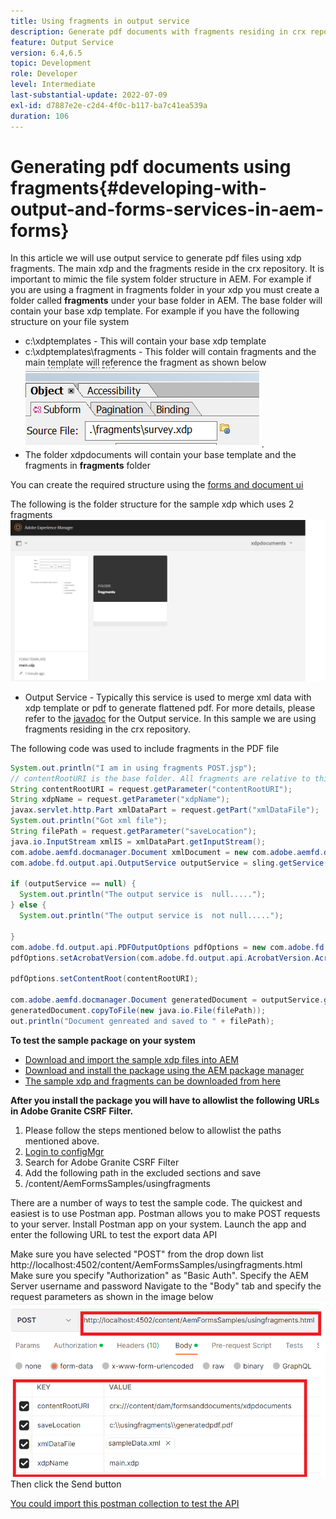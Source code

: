 ```yaml
---
title: Using fragments in output service
description: Generate pdf documents with fragments residing in crx repository
feature: Output Service
version: 6.4,6.5
topic: Development
role: Developer
level: Intermediate
last-substantial-update: 2022-07-09
exl-id: d7887e2e-c2d4-4f0c-b117-ba7c41ea539a
duration: 106
---
```

# Generating pdf documents using fragments{#developing-with-output-and-forms-services-in-aem-forms}


In this article we will use output service to generate pdf files using xdp fragments. The main xdp and the fragments reside in the crx repository. It is important to mimic the file system folder structure in AEM. For example if you are using a fragment in fragments folder in your xdp you must create a folder called **fragments** under your base folder in AEM. The base folder will contain your base xdp template. For example if you have the following structure on your file system
*  c:\xdptemplates - This will contain your base xdp template
* c:\xdptemplates\fragments - This folder will contain fragments and the main template will reference the fragment as shown below
![fragment-xdp](assets/survey-fragment.png).
* The folder xdpdocuments will contain your base template and the fragments in **fragments** folder

You can create the required structure using the [forms and document ui](http://localhost:4502/aem/forms.html/content/dam/formsanddocuments)

The following is the folder structure for the sample xdp which uses 2 fragments
![forms&document](assets/fragment-folder-structure-ui.png)


* Output Service - Typically this service is used to merge xml data with xdp template or pdf to generate flattened pdf. For more details, please refer to the [javadoc](https://helpx.adobe.com/experience-manager/6-5/forms/javadocs/index.html?com/adobe/fd/output/api/OutputService.html) for the Output service. In this sample we are using fragments residing in the crx repository. 


The following code was used to include fragments in the PDF file

```java
System.out.println("I am in using fragments POST.jsp");
// contentRootURI is the base folder. All fragments are relative to this folder
String contentRootURI = request.getParameter("contentRootURI");
String xdpName = request.getParameter("xdpName");
javax.servlet.http.Part xmlDataPart = request.getPart("xmlDataFile");
System.out.println("Got xml file");
String filePath = request.getParameter("saveLocation");
java.io.InputStream xmlIS = xmlDataPart.getInputStream();
com.adobe.aemfd.docmanager.Document xmlDocument = new com.adobe.aemfd.docmanager.Document(xmlIS);
com.adobe.fd.output.api.OutputService outputService = sling.getService(com.adobe.fd.output.api.OutputService.class);

if (outputService == null) {
  System.out.println("The output service is  null.....");
} else {
  System.out.println("The output service is  not null.....");

}
com.adobe.fd.output.api.PDFOutputOptions pdfOptions = new com.adobe.fd.output.api.PDFOutputOptions();
pdfOptions.setAcrobatVersion(com.adobe.fd.output.api.AcrobatVersion.Acrobat_11);

pdfOptions.setContentRoot(contentRootURI);

com.adobe.aemfd.docmanager.Document generatedDocument = outputService.generatePDFOutput(xdpName, xmlDocument, pdfOptions);
generatedDocument.copyToFile(new java.io.File(filePath));
out.println("Document genreated and saved to " + filePath);
```

**To test the sample package on your system**

* [Download and import the sample xdp files into AEM](assets/xdp-templates-fragments.zip)
* [Download and install the package using the AEM package manager](assets/using-fragments-assets.zip)
* [The sample xdp and fragments can be downloaded from here](assets/xdptemplates.zip)

**After you install the package you will have to allowlist the following URLs in Adobe Granite CSRF Filter.**

1. Please follow the steps mentioned below to allowlist the paths mentioned above.
1. [Login to configMgr](http://localhost:4502/system/console/configMgr)
1. Search for Adobe Granite CSRF Filter
1. Add the following path in the excluded sections and save
1. /content/AemFormsSamples/usingfragments

There are a number of ways to test the sample code. The quickest and easiest is to use Postman app. Postman allows you to make POST requests to your server. Install Postman app on your system. 
Launch the app and enter the following URL to test the export data API

Make sure you have selected "POST" from the drop down list
http://localhost:4502/content/AemFormsSamples/usingfragments.html
Make sure you specify "Authorization" as "Basic Auth". Specify the AEM Server username and password
Navigate to the "Body" tab and specify the request parameters as shown in the image below
![export](assets/using-fragment-postman.png)
Then click the Send button

[You could import this postman collection to test the API](assets/usingfragments.postman_collection.json)

